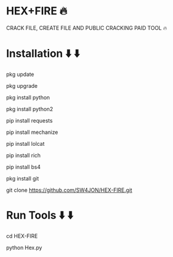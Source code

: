# HEX+FIRE 🔥
CRACK FILE, CREATE FILE AND PUBLIC CRACKING PAID TOOL 🔥 

# Installation ⬇️ ⬇️
pkg update

pkg upgrade

pkg install python

pkg install python2

pip install requests

pip install mechanize

pip install lolcat

pip install rich

pip install bs4

pkg install git

git clone https://github.com/SW4JON/HEX-FIRE.git



# Run Tools ⬇️ ⬇️ 

cd HEX-FIRE

python Hex.py
